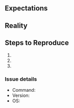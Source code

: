 ## Expectations

<!--
  I showed up, expecting to have my mind blown.
-->

## Reality

<!--
  But all I got was this lousy {insert screenshot}.
-->

## Steps to Reproduce

1.
1.
1.

### Issue details

-   Command: <!-- zcli apps server -->
-   Version: <!-- your issue might already be fixed with the latest version -->
-   OS: <!-- windows, ubuntu, mac or all -->
